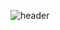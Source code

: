 ![header](https://capsule-render.vercel.app/api?type=waving&color=00ADD8&height=300&section=header&text="Hello,%20TAEWOO"&fontSize=70&fontColor=ffffff&animation=fadeIn)

